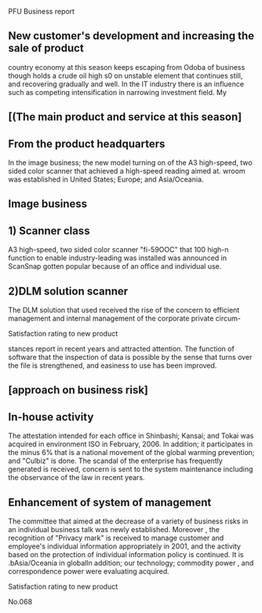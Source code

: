 PFU Business report

<!-- image -->

## New customer's development and increasing the sale of product

country economy at this season keeps escaping from Odoba of business though holds a crude oil high s0 on unstable element that continues still, and recovering gradually and well. In the IT industry there is an influence such as competing intensification in narrowing investment field. My

## [(The main product and service at this season]

## From the product headquarters

In the image business; the new model turning on of the A3 high-speed, two sided color scanner that achieved a high-speed reading aimed at. wroom was established in United States; Europe; and Asia/Oceania.

## Image business

## 1) Scanner class

A3 high-speed, two sided color scanner "fi-59OOC" that 100 high-n function to enable industry-leading was installed was announced in ScanSnap gotten popular because of an office and individual use.

## 2)DLM solution scanner

The DLM solution that used received the rise of the concern to efficient management and internal management of the corporate private circum-

Satisfaction rating to new product

<!-- image -->

stances report in recent years and attracted attention.  The function of software that the inspection of data is possible by the sense that turns over the file is strengthened, and easiness to use has been improved.

## [approach on business risk]

## In-house activity

The attestation intended for each office in Shinbashi; Kansai; and Tokai was acquired in environment ISO in February, 2006. In addition; it participates in the minus 6% that is a national movement of the global warming prevention; and "Culbiz" is done. The scandal of the enterprise has frequently generated is received, concern is sent to the system maintenance including the observance of the law in recent years.

## Enhancement of system of management

The committee that aimed at the decrease of a variety of business risks in an individual business talk was newly established.  Moreover , the recognition of "Privacy mark" is received to manage customer and employee's individual information appropriately in 2001, and the activity based on the protection of individual information policy is continued. It is .bAsia/Oceania in globalln addition; our technology; commodity power , and correspondence power were evaluating acquired.

Satisfaction rating to new product

<!-- image -->

No.068